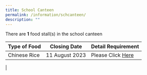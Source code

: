 ```yaml
---
title: School Canteen
permalink: /information/schcanteen/
description: ""
---
```

There are **1** food stall(s) in the school canteen


| Type of Food      |     Closing Date     |    Detail Requirement |
| -------- | -------- | -------- |
| Chinese Rice  | 11 August 2023  |  Please Click [Here](/canteenad/) |
| 